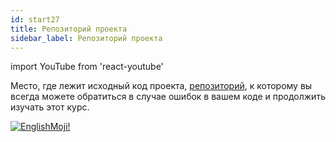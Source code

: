```yaml
---
id: start27
title: Репозиторий проекта
sidebar_label: Репозиторий проекта
---
```


import YouTube from 'react-youtube'

Место, где лежит исходный код проекта, [репозиторий](https://github.com/react-native-village/react-native-init), к которому вы всегда можете обратиться в случае ошибок в вашем коде и продолжить изучать этот курс.

<YouTube videoId='Uqhh9l_ImLg' />

[![EnglishMoji!](/img/logo/englishmoji.png)](https://link-to.app/xvh7Ush9kl)
